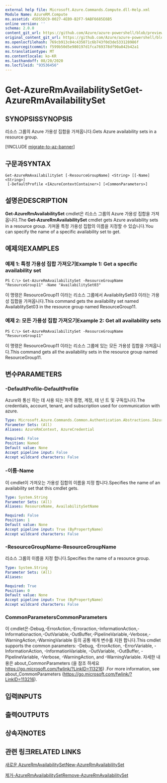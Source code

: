 ```yaml
---
external help file: Microsoft.Azure.Commands.Compute.dll-Help.xml
Module Name: AzureRM.Compute
ms.assetid: 45D55DC9-0027-4EB9-B2F7-9ABF6685E6B5
online version: ''
schema: 2.0.0
content_git_url: https://github.com/Azure/azure-powershell/blob/preview/src/ResourceManager/Compute/Stack/Commands.Compute/help/Get-AzureRmAvailabilitySet.md
original_content_git_url: https://github.com/Azure/azure-powershell/blob/preview/src/ResourceManager/Compute/Stack/Commands.Compute/help/Get-AzureRmAvailabilitySet.md
ms.openlocfilehash: 769cb913c04c435071c6b743f0d3de533128986f
ms.sourcegitcommit: f599b50d5e980197d1fca769378df90a842b42a1
ms.translationtype: MT
ms.contentlocale: ko-KR
ms.lasthandoff: 08/20/2020
ms.locfileid: "93536456"
---
```

# <span data-ttu-id="04f2e-101">Get-AzureRmAvailabilitySet</span><span class="sxs-lookup"><span data-stu-id="04f2e-101">Get-AzureRmAvailabilitySet</span></span>

## <span data-ttu-id="04f2e-102">SYNOPSIS</span><span class="sxs-lookup"><span data-stu-id="04f2e-102">SYNOPSIS</span></span>
<span data-ttu-id="04f2e-103">리소스 그룹의 Azure 가용성 집합을 가져옵니다.</span><span class="sxs-lookup"><span data-stu-id="04f2e-103">Gets Azure availability sets in a resource group.</span></span>

[!INCLUDE [migrate-to-az-banner](../../includes/migrate-to-az-banner.md)]

## <span data-ttu-id="04f2e-104">구문과</span><span class="sxs-lookup"><span data-stu-id="04f2e-104">SYNTAX</span></span>

```
Get-AzureRmAvailabilitySet [-ResourceGroupName] <String> [[-Name] <String>]
 [-DefaultProfile <IAzureContextContainer>] [<CommonParameters>]
```

## <span data-ttu-id="04f2e-105">설명은</span><span class="sxs-lookup"><span data-stu-id="04f2e-105">DESCRIPTION</span></span>
<span data-ttu-id="04f2e-106">**Get-AzureRmAvailabilitySet** cmdlet은 리소스 그룹의 Azure 가용성 집합을 가져옵니다.</span><span class="sxs-lookup"><span data-stu-id="04f2e-106">The **Get-AzureRmAvailabilitySet** cmdlet gets Azure availability sets in a resource group.</span></span>
<span data-ttu-id="04f2e-107">가져올 특정 가용성 집합의 이름을 지정할 수 있습니다.</span><span class="sxs-lookup"><span data-stu-id="04f2e-107">You can specify the name of a specific availability set to get.</span></span>

## <span data-ttu-id="04f2e-108">예제의</span><span class="sxs-lookup"><span data-stu-id="04f2e-108">EXAMPLES</span></span>

### <span data-ttu-id="04f2e-109">예제 1: 특정 가용성 집합 가져오기</span><span class="sxs-lookup"><span data-stu-id="04f2e-109">Example 1: Get a specific availability set</span></span>
```
PS C:\> Get-AzureRmAvailabilitySet -ResourceGroupName "ResourceGroup11" -Name "AvailabilitySet03"
```

<span data-ttu-id="04f2e-110">이 명령은 ResourceGroup11 이라는 리소스 그룹에서 AvailablitySet03 이라는 가용성 집합을 가져옵니다.</span><span class="sxs-lookup"><span data-stu-id="04f2e-110">This command gets the availability set named AvailablitySet03 in the resource group named ResourceGroup11.</span></span>

### <span data-ttu-id="04f2e-111">예제 2: 모든 가용성 집합 가져오기</span><span class="sxs-lookup"><span data-stu-id="04f2e-111">Example 2: Get all availability sets</span></span>
```
PS C:\> Get-AzureRmAvailabilitySet -ResourceGroupName "ResourceGroup11"
```

<span data-ttu-id="04f2e-112">이 명령은 ResourceGroup11 이라는 리소스 그룹에 있는 모든 가용성 집합을 가져옵니다.</span><span class="sxs-lookup"><span data-stu-id="04f2e-112">This command gets all the availability sets in the resource group named ResourceGroup11.</span></span>

## <span data-ttu-id="04f2e-113">변수</span><span class="sxs-lookup"><span data-stu-id="04f2e-113">PARAMETERS</span></span>

### <span data-ttu-id="04f2e-114">-DefaultProfile</span><span class="sxs-lookup"><span data-stu-id="04f2e-114">-DefaultProfile</span></span>
<span data-ttu-id="04f2e-115">Azure와 통신 하는 데 사용 되는 자격 증명, 계정, 테 넌 트 및 구독입니다.</span><span class="sxs-lookup"><span data-stu-id="04f2e-115">The credentials, account, tenant, and subscription used for communication with azure.</span></span>

```yaml
Type: Microsoft.Azure.Commands.Common.Authentication.Abstractions.IAzureContextContainer
Parameter Sets: (All)
Aliases: AzureRmContext, AzureCredential

Required: False
Position: Named
Default value: None
Accept pipeline input: False
Accept wildcard characters: False
```

### <span data-ttu-id="04f2e-116">-이름</span><span class="sxs-lookup"><span data-stu-id="04f2e-116">-Name</span></span>
<span data-ttu-id="04f2e-117">이 cmdlet이 가져오는 가용성 집합의 이름을 지정 합니다.</span><span class="sxs-lookup"><span data-stu-id="04f2e-117">Specifies the name of an availability set that this cmdlet gets.</span></span>

```yaml
Type: System.String
Parameter Sets: (All)
Aliases: ResourceName, AvailabilitySetName

Required: False
Position: 1
Default value: None
Accept pipeline input: True (ByPropertyName)
Accept wildcard characters: False
```

### <span data-ttu-id="04f2e-118">-ResourceGroupName</span><span class="sxs-lookup"><span data-stu-id="04f2e-118">-ResourceGroupName</span></span>
<span data-ttu-id="04f2e-119">리소스 그룹의 이름을 지정 합니다.</span><span class="sxs-lookup"><span data-stu-id="04f2e-119">Specifies the name of a resource group.</span></span>

```yaml
Type: System.String
Parameter Sets: (All)
Aliases: 

Required: True
Position: 0
Default value: None
Accept pipeline input: True (ByPropertyName)
Accept wildcard characters: False
```

### <span data-ttu-id="04f2e-120">CommonParameters</span><span class="sxs-lookup"><span data-stu-id="04f2e-120">CommonParameters</span></span>
<span data-ttu-id="04f2e-121">이 cmdlet은-Debug,-ErrorAction,-Erroraction,-InformationAction,-Informationaction,-OutVariable,-OutBuffer,-PipelineVariable,-Verbose,-WarningAction,-WarningVariable 등의 공통 매개 변수를 지원 합니다.</span><span class="sxs-lookup"><span data-stu-id="04f2e-121">This cmdlet supports the common parameters: -Debug, -ErrorAction, -ErrorVariable, -InformationAction, -InformationVariable, -OutVariable, -OutBuffer, -PipelineVariable, -Verbose, -WarningAction, and -WarningVariable.</span></span> <span data-ttu-id="04f2e-122">자세한 내용은 about_CommonParameters (을 참조 하세요 https://go.microsoft.com/fwlink/?LinkID=113216) .</span><span class="sxs-lookup"><span data-stu-id="04f2e-122">For more information, see about_CommonParameters (https://go.microsoft.com/fwlink/?LinkID=113216).</span></span>

## <span data-ttu-id="04f2e-123">입력</span><span class="sxs-lookup"><span data-stu-id="04f2e-123">INPUTS</span></span>

## <span data-ttu-id="04f2e-124">출력</span><span class="sxs-lookup"><span data-stu-id="04f2e-124">OUTPUTS</span></span>

## <span data-ttu-id="04f2e-125">상속자</span><span class="sxs-lookup"><span data-stu-id="04f2e-125">NOTES</span></span>

## <span data-ttu-id="04f2e-126">관련 링크</span><span class="sxs-lookup"><span data-stu-id="04f2e-126">RELATED LINKS</span></span>

[<span data-ttu-id="04f2e-127">새로운 AzureRmAvailabilitySet</span><span class="sxs-lookup"><span data-stu-id="04f2e-127">New-AzureRmAvailabilitySet</span></span>](./New-AzureRmAvailabilitySet.md)

[<span data-ttu-id="04f2e-128">제거-AzureRmAvailabilitySet</span><span class="sxs-lookup"><span data-stu-id="04f2e-128">Remove-AzureRmAvailabilitySet</span></span>](./Remove-AzureRmAvailabilitySet.md)


